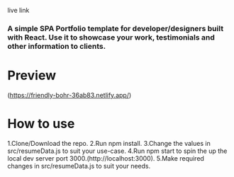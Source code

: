 live link 



### A simple SPA Portfolio template for developer/designers built with React. Use it to showcase your work, testimonials and other information to clients.

# Preview

(https://friendly-bohr-36ab83.netlify.app/)

# How to use

1.Clone/Download the repo.
2.Run npm install.
3.Change the values in src/resumeData.js to suit your use-case.
4.Run npm start to spin the up the local dev server port 3000.(http://localhost:3000).
5.Make required changes in src/resumeData.js to suit your needs.


